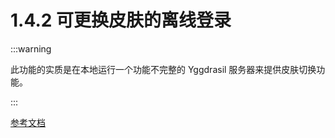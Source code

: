 # 1.4.2 可更换皮肤的离线登录

:::warning

此功能的实质是在本地运行一个功能不完整的 Yggdrasil 服务器来提供皮肤切换功能。

:::


[参考文档](https://github.com/yushijinhun/authlib-injector/wiki/Yggdrasil-%E6%9C%8D%E5%8A%A1%E7%AB%AF%E6%8A%80%E6%9C%AF%E8%A7%84%E8%8C%83#%E4%BC%9A%E8%AF%9D%E9%83%A8%E5%88%86)